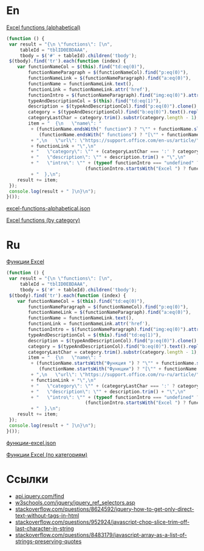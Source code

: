 # En

[Excel functions (alphabetical)](https://support.office.com/en-us/article/Excel-functions-alphabetical-b3944572-255d-4efb-bb96-c6d90033e188)

```js
(function () {
 var result = "{\n \"functions\": [\n",
     tableId = "tblID0EBDAAA",
     tbody = $('#' + tableId).children('tbody');
 $(tbody).find('tr').each(function (index) {
    var functionNameCol = $(this).find("td:eq(0)"),
        functionNameParagraph = $(functionNameCol).find("p:eq(0)"),
        functionNameLink = $(functionNameParagraph).find("a:eq(0)"),
        functionName = functionNameLink.text(),
        functionLink = functionNameLink.attr('href'),
        functionIntro = $(functionNameParagraph).find("img:eq(0)").attr('title'),
        typeAndDescriptionCol = $(this).find("td:eq(1)"),
        description = $(typeAndDescriptionCol).find("p:eq(0)").clone().children().remove().end().text().replace(/[\n\r]/g, ' '),
        category = $(typeAndDescriptionCol).find("b:eq(0)").text().replace(/[\n\r]/g, ' '),
        categoryLastChar = category.trim().substr(category.length - 1);
        item = "  {\n   \"name\": " 
         + (functionName.endsWith(" function") ? "\"" + functionName.slice(0, -9) + "\"" :
            (functionName.endsWith(" functions") ? "[\"" + functionName.slice(0, -10).split(", ").join("\", \"") + "\"]" : "\"" + functionName + "\""))
         + ",\n   \"url\": \"https://support.office.com/en-us/article/" 
         + functionLink + "\",\n"
         + "   \"category\": \"" + (categoryLastChar === ':' ? category.slice(0, -1) : category) + "\",\n"
         + "   \"description\": \"" + description.trim() + "\",\n"
         + "   \"intro\": \"" + (typeof functionIntro === "undefined" ? "" : 
                             (functionIntro.startsWith("Excel ") ? functionIntro.slice(6, functionIntro.length) : functionIntro)) + "\"\n"
         + "  },\n";
    result += item;
 });
 console.log(result + " ]\n}\n");
}());
```

[excel-functions-alphabetical.json](excel-functions-alphabetical.json)

[Excel functions (by category)](https://support.office.com/en-us/article/Excel-functions-by-category-5f91f4e9-7b42-46d2-9bd1-63f26a86c0eb)

# Ru

[Функции Excel](https://support.office.com/ru-ru/article/%D0%A4%D1%83%D0%BD%D0%BA%D1%86%D0%B8%D0%B8-Excel-%D0%BF%D0%BE-%D0%B0%D0%BB%D1%84%D0%B0%D0%B2%D0%B8%D1%82%D1%83-b3944572-255d-4efb-bb96-c6d90033e188)

```js
(function () {
 var result = "{\n \"functions\": [\n",
     tableId = "tblID0EBDAAA",
     tbody = $('#' + tableId).children('tbody');
 $(tbody).find('tr').each(function (index) {
    var functionNameCol = $(this).find("td:eq(0)"),
        functionNameParagraph = $(functionNameCol).find("p:eq(0)"),
        functionNameLink = $(functionNameParagraph).find("a:eq(0)"),
        functionName = functionNameLink.text(),
        functionLink = functionNameLink.attr('href'),
        functionIntro = $(functionNameParagraph).find("img:eq(0)").attr('title'),
        typeAndDescriptionCol = $(this).find("td:eq(1)"),
        description = $(typeAndDescriptionCol).find("p:eq(0)").clone().children().remove().end().text().replace(/[\n\r]/g, ' '),
        category = $(typeAndDescriptionCol).find("b:eq(0)").text().replace(/[\n\r]/g, ' '),
        categoryLastChar = category.trim().substr(category.length - 1);
        item = "  {\n   \"name\": " 
         + (functionName.startsWith("Функция ") ? "\"" + functionName.slice(8, functionName.length) + "\"" :
            (functionName.startsWith("Функции") ? "[\"" + functionName.slice(8, functionName.length).split(", ").join("\", \"") + "\"]" : "\"" + functionName + "\""))
         + ",\n   \"url\": \"https://support.office.com/ru-ru/article/" 
         + functionLink + "\",\n"
         + "   \"category\": \"" + (categoryLastChar === ':' ? category.slice(0, -1) : category) + "\",\n"
         + "   \"description\": \"" + description.trim() + "\",\n"
         + "   \"intro\": \"" + (typeof functionIntro === "undefined" ? "" : 
                             (functionIntro.startsWith("Excel ") ? functionIntro.slice(6, functionIntro.length) : functionIntro)) + "\"\n"
         + "  },\n";
    result += item;
 });
 console.log(result + " ]\n}\n");
}());
```

[функции-excel.json](функции-excel.json)

[Функции Excel (по категориям)](https://support.office.com/ru-ru/article/%D0%A4%D1%83%D0%BD%D0%BA%D1%86%D0%B8%D0%B8-Excel-%D0%BF%D0%BE-%D0%BA%D0%B0%D1%82%D0%B5%D0%B3%D0%BE%D1%80%D0%B8%D1%8F%D0%BC-5f91f4e9-7b42-46d2-9bd1-63f26a86c0eb)

# Ссылки

- [api.jquery.com/find](https://api.jquery.com/find/)
- [w3schools.com/jquery/jquery_ref_selectors.asp](https://www.w3schools.com/jquery/jquery_ref_selectors.asp)
- [stackoverflow.com/questions/8624592/jquery-how-to-get-only-direct-text-without-tags-in-html](https://stackoverflow.com/questions/8624592/jquery-how-to-get-only-direct-text-without-tags-in-html)
- [stackoverflow.com/questions/952924/javascript-chop-slice-trim-off-last-character-in-string](https://stackoverflow.com/questions/952924/javascript-chop-slice-trim-off-last-character-in-string)
- [stackoverflow.com/questions/8483179/javascript-array-as-a-list-of-strings-preserving-quotes](https://stackoverflow.com/questions/8483179/javascript-array-as-a-list-of-strings-preserving-quotes)
